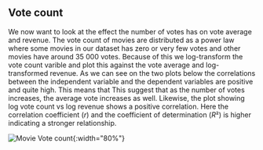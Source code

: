 ## Vote count
We now want to look at the effect the number of votes has on vote average and revenue. The vote  count of movies are distributed as a power law where some movies in our dataset has zero or very few votes and other movies have around 35 000 votes. Because of this we log-transform the vote count varible and plot this against the vote average and log-transformed revenue. As we can see on the two plots below the correlations between the independent variable and the dependent variables are positive and quite high. This means that  This suggest that as the number of votes increases, the average vote increases as well. Likewise, the plot showing log vote count vs log revenue shows a positive correlation. Here the correlation coefficient ($r$) and the coefficient of determination ($R²$) is higher indicating a stronger relationship. 

![Movie Vote count](figures/log_TMDB_vote_count/log_TMDB_vote_count_scatterplot.png){:width="80%"}